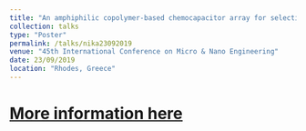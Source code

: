 ```yaml
---
title: "An amphiphilic copolymer-based chemocapacitor array for selective and sensitive sensing of volatile organic compounds"
collection: talks
type: "Poster"
permalink: /talks/nika23092019
venue: "45th International Conference on Micro & Nano Engineering"
date: 23/09/2019
location: "Rhodes, Greece"
---
```


# [More information here](http://example2.com)
